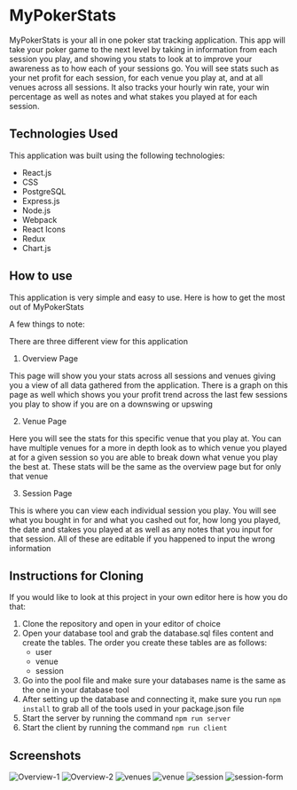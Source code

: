 # MyPokerStats

MyPokerStats is your all in one poker stat tracking application. This app will take your poker game to the next level by taking in information from each session you play, and showing you stats to look at to improve your awareness as to how each of your sessions go. You will see stats such as your net profit for each session, for each venue you play at, and at all venues across all sessions. It also tracks your hourly win rate, your win percentage as well as notes and what stakes you played at for each session.

## Technologies Used

This application was built using the following technologies:

- React.js
- CSS
- PostgreSQL
- Express.js
- Node.js
- Webpack
- React Icons
- Redux
- Chart.js

## How to use

This application is very simple and easy to use. Here is how to get the most out of MyPokerStats

A few things to note:

There are three different view for this application

1. Overview Page

This page will show you your stats across all sessions and venues giving you a view of all data gathered from the application. There is a graph on this page as well which shows you your profit trend across the last few sessions you play to show if you are on a downswing or upswing

2. Venue Page

Here you will see the stats for this specific venue that you play at. You can have multiple venues for a more in depth look as to which venue you played at for a given session so you are able to break down what venue you play the best at. These stats will be the same as the overview page but for only that venue

3. Session Page

This is where you can view each individual session you play. You will see what you bought in for and what you cashed out for, how long you played, the date and stakes you played at as well as any notes that you input for that session. All of these are editable if you happened to input the wrong information

## Instructions for Cloning

If you would like to look at this project in your own editor here is how you do that:

1. Clone the repository and open in your editor of choice
2. Open your database tool and grab the database.sql files content and create the tables.
   The order you create these tables are as follows:
   - user
   - venue
   - session
3. Go into the pool file and make sure your databases name is the same as the one in your database tool
4. After setting up the database and connecting it, make sure you run `npm install` to grab all of the tools used in your package.json file
5. Start the server by running the command `npm run server`
6. Start the client by running the command `npm run client`

## Screenshots

![Overview-1](./public/images/overview-1.png)
![Overview-2](./public/images/overview-2.png)
![venues](./public/images/venues.png)
![venue](./public/images/venue.png)
![session](./public/images/session.png)
![session-form](./public/images/session-form.png)
